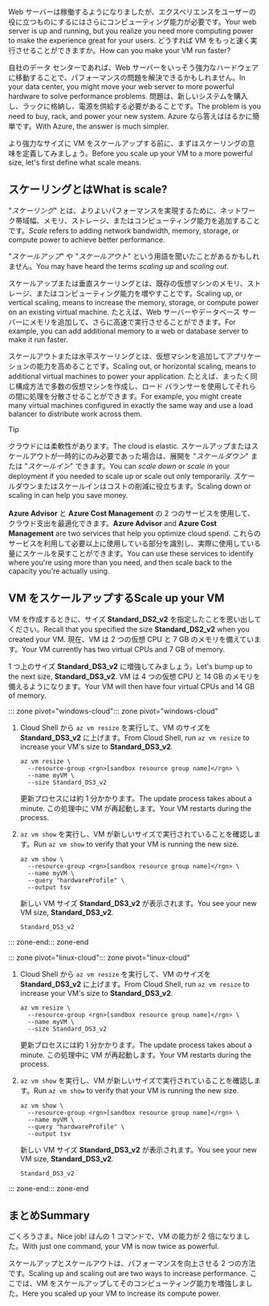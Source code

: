 <span data-ttu-id="82b55-101">Web サーバーは稼働するようになりましたが、エクスペリエンスをユーザーの役に立つものにするにはさらにコンピューティング能力が必要です。</span><span class="sxs-lookup"><span data-stu-id="82b55-101">Your web server is up and running, but you realize you need more computing power to make the experience great for your users.</span></span> <span data-ttu-id="82b55-102">どうすれば VM をもっと速く実行させることができますか。</span><span class="sxs-lookup"><span data-stu-id="82b55-102">How can you make your VM run faster?</span></span>

<span data-ttu-id="82b55-103">自社のデータ センターであれば、Web サーバーをいっそう強力なハードウェアに移動することで、パフォーマンスの問題を解決できるかもしれません。</span><span class="sxs-lookup"><span data-stu-id="82b55-103">In your data center, you might move your web server to more powerful hardware to solve performance problems.</span></span> <span data-ttu-id="82b55-104">問題は、新しいシステムを購入し、ラックに格納し、電源を供給する必要があることです。</span><span class="sxs-lookup"><span data-stu-id="82b55-104">The problem is you need to buy, rack, and power your new system.</span></span> <span data-ttu-id="82b55-105">Azure なら答えははるかに簡単です。</span><span class="sxs-lookup"><span data-stu-id="82b55-105">With Azure, the answer is much simpler.</span></span>

<span data-ttu-id="82b55-106">より強力なサイズに VM をスケールアップする前に、まずはスケーリングの意味を定義してみましょう。</span><span class="sxs-lookup"><span data-stu-id="82b55-106">Before you scale up your VM to a more powerful size, let's first define what scale means.</span></span>

## <a name="what-is-scale"></a><span data-ttu-id="82b55-107">スケーリングとは</span><span class="sxs-lookup"><span data-stu-id="82b55-107">What is scale?</span></span>

<span data-ttu-id="82b55-108">"_スケーリング_" とは、よりよいパフォーマンスを実現するために、ネットワーク帯域幅、メモリ、ストレージ、またはコンピューティング能力を追加することです。</span><span class="sxs-lookup"><span data-stu-id="82b55-108">_Scale_ refers to adding network bandwidth, memory, storage, or compute power to achieve better performance.</span></span>  

<span data-ttu-id="82b55-109">"_スケールアップ_" や "_スケールアウト_" という用語を聞いたことがあるかもしれません。</span><span class="sxs-lookup"><span data-stu-id="82b55-109">You may have heard the terms _scaling up_ and _scaling out_.</span></span>

<span data-ttu-id="82b55-110">スケールアップまたは垂直スケーリングとは、既存の仮想マシンのメモリ、ストレージ、またはコンピューティング能力を増やすことです。</span><span class="sxs-lookup"><span data-stu-id="82b55-110">Scaling up, or vertical scaling, means to increase the memory, storage, or compute power on an existing virtual machine.</span></span> <span data-ttu-id="82b55-111">たとえば、Web サーバーやデータベース サーバーにメモリを追加して、さらに高速で実行させることができます。</span><span class="sxs-lookup"><span data-stu-id="82b55-111">For example, you can add additional memory to a web or database server to make it run faster.</span></span>

<span data-ttu-id="82b55-112">スケールアウトまたは水平スケーリングとは、仮想マシンを追加してアプリケーションの能力を高めることです。</span><span class="sxs-lookup"><span data-stu-id="82b55-112">Scaling out, or horizontal scaling, means to additional virtual machines to power your application.</span></span> <span data-ttu-id="82b55-113">たとえば、まったく同じ構成方法で多数の仮想マシンを作成し、ロード バランサーを使用してそれらの間に処理を分散させることができます。</span><span class="sxs-lookup"><span data-stu-id="82b55-113">For example, you might create many virtual machines configured in exactly the same way and use a load balancer to distribute work across them.</span></span>

> [!TIP]
> <span data-ttu-id="82b55-114">クラウドには柔軟性があります。</span><span class="sxs-lookup"><span data-stu-id="82b55-114">The cloud is elastic.</span></span> <span data-ttu-id="82b55-115">スケールアップまたはスケールアウトが一時的にのみ必要であった場合は、展開を "_スケールダウン_" または "_スケールイン_" できます。</span><span class="sxs-lookup"><span data-stu-id="82b55-115">You can _scale down_ or _scale in_ your deployment if you needed to scale up or scale out only temporarily.</span></span> <span data-ttu-id="82b55-116">スケールダウンまたはスケールインはコストの削減に役立ちます。</span><span class="sxs-lookup"><span data-stu-id="82b55-116">Scaling down or scaling in can help you save money.</span></span><br><br><span data-ttu-id="82b55-117">**Azure Advisor** と **Azure Cost Management** の 2 つのサービスを使用して、クラウド支出を最適化できます。</span><span class="sxs-lookup"><span data-stu-id="82b55-117">**Azure Advisor** and **Azure Cost Management** are two services that help you optimize cloud spend.</span></span> <span data-ttu-id="82b55-118">これらのサービスを利用して必要以上に使用している部分を識別し、実際に使用している量にスケールを戻すことができます。</span><span class="sxs-lookup"><span data-stu-id="82b55-118">You can use these services to identify where you're using more than you need, and then scale back to the capacity you're actually using.</span></span>

## <a name="scale-up-your-vm"></a><span data-ttu-id="82b55-119">VM をスケールアップする</span><span class="sxs-lookup"><span data-stu-id="82b55-119">Scale up your VM</span></span>

<span data-ttu-id="82b55-120">VM を作成するときに、サイズ **Standard_DS2_v2** を指定したことを思い出してください。</span><span class="sxs-lookup"><span data-stu-id="82b55-120">Recall that you specified the size **Standard_DS2_v2** when you created your VM.</span></span> <span data-ttu-id="82b55-121">現在、VM は 2 つの仮想 CPU と 7 GB のメモリを備えています。</span><span class="sxs-lookup"><span data-stu-id="82b55-121">Your VM currently has two virtual CPUs and 7 GB of memory.</span></span>

<span data-ttu-id="82b55-122">1 つ上のサイズ **Standard_DS3_v2** に増強してみましょう。</span><span class="sxs-lookup"><span data-stu-id="82b55-122">Let's bump up to the next size, **Standard_DS3_v2**.</span></span> <span data-ttu-id="82b55-123">VM は 4 つの仮想 CPU と 14 GB のメモリを備えるようになります。</span><span class="sxs-lookup"><span data-stu-id="82b55-123">Your VM will then have four virtual CPUs and 14 GB of memory.</span></span>

<span data-ttu-id="82b55-124">::: zone pivot="windows-cloud"</span><span class="sxs-lookup"><span data-stu-id="82b55-124">::: zone pivot="windows-cloud"</span></span>

1. <span data-ttu-id="82b55-125">Cloud Shell から `az vm resize` を実行して、VM のサイズを **Standard_DS3_v2** に上げます。</span><span class="sxs-lookup"><span data-stu-id="82b55-125">From Cloud Shell, run `az vm resize` to increase your VM's size to **Standard_DS3_v2**.</span></span>

    ```azurecli
    az vm resize \
      --resource-group <rgn>[sandbox resource group name]</rgn> \
      --name myVM \
      --size Standard_DS3_v2
    ```
    <span data-ttu-id="82b55-126">更新プロセスには約 1 分かかります。</span><span class="sxs-lookup"><span data-stu-id="82b55-126">The update process takes about a minute.</span></span> <span data-ttu-id="82b55-127">この処理中に VM が再起動します。</span><span class="sxs-lookup"><span data-stu-id="82b55-127">Your VM restarts during the process.</span></span>

1. <span data-ttu-id="82b55-128">`az vm show` を実行し、VM が新しいサイズで実行されていることを確認します。</span><span class="sxs-lookup"><span data-stu-id="82b55-128">Run `az vm show` to verify that your VM is running the new size.</span></span>

    ```azurecli
    az vm show \
      --resource-group <rgn>[sandbox resource group name]</rgn> \
      --name myVM \
      --query "hardwareProfile" \
      --output tsv
    ```
    <span data-ttu-id="82b55-129">新しい VM サイズ **Standard_DS3_v2** が表示されます。</span><span class="sxs-lookup"><span data-stu-id="82b55-129">You see your new VM size, **Standard_DS3_v2**.</span></span>
    ```output
    Standard_DS3_v2
    ```

<span data-ttu-id="82b55-130">::: zone-end</span><span class="sxs-lookup"><span data-stu-id="82b55-130">::: zone-end</span></span>

<span data-ttu-id="82b55-131">::: zone pivot="linux-cloud"</span><span class="sxs-lookup"><span data-stu-id="82b55-131">::: zone pivot="linux-cloud"</span></span>

1. <span data-ttu-id="82b55-132">Cloud Shell から `az vm resize` を実行して、VM のサイズを **Standard_DS3_v2** に上げます。</span><span class="sxs-lookup"><span data-stu-id="82b55-132">From Cloud Shell, run `az vm resize` to increase your VM's size to **Standard_DS3_v2**.</span></span>

    ```azurecli
    az vm resize \
      --resource-group <rgn>[sandbox resource group name]</rgn> \
      --name myVM \
      --size Standard_DS3_v2
    ```
    <span data-ttu-id="82b55-133">更新プロセスには約 1 分かかります。</span><span class="sxs-lookup"><span data-stu-id="82b55-133">The update process takes about a minute.</span></span> <span data-ttu-id="82b55-134">この処理中に VM が再起動します。</span><span class="sxs-lookup"><span data-stu-id="82b55-134">Your VM restarts during the process.</span></span>

1. <span data-ttu-id="82b55-135">`az vm show` を実行し、VM が新しいサイズで実行されていることを確認します。</span><span class="sxs-lookup"><span data-stu-id="82b55-135">Run `az vm show` to verify that your VM is running the new size.</span></span>

    ```azurecli
    az vm show \
      --resource-group <rgn>[sandbox resource group name]</rgn> \
      --name myVM \
      --query "hardwareProfile" \
      --output tsv
    ```
    <span data-ttu-id="82b55-136">新しい VM サイズ **Standard_DS3_v2** が表示されます。</span><span class="sxs-lookup"><span data-stu-id="82b55-136">You see your new VM size, **Standard_DS3_v2**.</span></span>
    ```output
    Standard_DS3_v2
    ```

<span data-ttu-id="82b55-137">::: zone-end</span><span class="sxs-lookup"><span data-stu-id="82b55-137">::: zone-end</span></span>

## <a name="summary"></a><span data-ttu-id="82b55-138">まとめ</span><span class="sxs-lookup"><span data-stu-id="82b55-138">Summary</span></span>

<span data-ttu-id="82b55-139">ごくろうさま。</span><span class="sxs-lookup"><span data-stu-id="82b55-139">Nice job!</span></span> <span data-ttu-id="82b55-140">ほんの 1 コマンドで、VM の能力が 2 倍になりました。</span><span class="sxs-lookup"><span data-stu-id="82b55-140">With just one command, your VM is now twice as powerful.</span></span>

<span data-ttu-id="82b55-141">スケールアップとスケールアウトは、パフォーマンスを向上させる 2 つの方法です。</span><span class="sxs-lookup"><span data-stu-id="82b55-141">Scaling up and scaling out are two ways to increase performance.</span></span> <span data-ttu-id="82b55-142">ここでは、VM をスケールアップしてそのコンピューティング能力を増強しました。</span><span class="sxs-lookup"><span data-stu-id="82b55-142">Here you scaled up your VM to increase its compute power.</span></span>